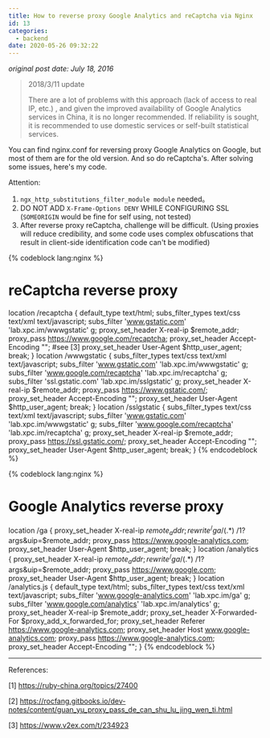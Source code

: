 ```yaml
---
title: How to reverse proxy Google Analytics and reCaptcha via Nginx
id: 13
categories:
  - backend
date: 2020-05-26 09:32:22
---
```


*original post date: July 18, 2016*

> 2018/3/11 update
> 
> There are a lot of problems with this approach (lack of access to real IP, etc.) , and given the improved availability of Google Analytics services in China, it is no longer recommended. If reliability is sought, it is recommended to use domestic services or self-built statistical services.

You can find nginx.conf for reversing proxy Google Analytics on Google, but most of them are for the old version. 
And so do reCaptcha's. After solving some issues, here's my code.

<!--more-->

Attention:
1. `ngx_http_substitutions_filter_module module` needed。
2. DO NOT ADD `X-Frame-Options DENY` WHILE CONFIGURING SSL (`SOMEORIGIN` would be fine for self using, not tested)
3. After reverse proxy reCaptcha, challenge will be difficult. (Using proxies will reduce credibility, and some code uses complex obfuscations that result in client-side identification code can't be modified)

{% codeblock lang:nginx %}
# reCaptcha reverse proxy
 location /recaptcha {
     default_type text/html;
     subs_filter_types text/css text/xml text/javascript;
     subs_filter 'www.gstatic.com' 'lab.xpc.im/wwwgstatic' g;
     proxy_set_header X-real-ip $remote_addr;
     proxy_pass https://www.google.com/recaptcha;
     proxy_set_header Accept-Encoding ""; #see [3]
     proxy_set_header User-Agent $http_user_agent;
     break;
 }
 location /wwwgstatic {
     subs_filter_types text/css text/xml text/javascript;
     subs_filter 'www.gstatic.com' 'lab.xpc.im/wwwgstatic' g;
     subs_filter 'www.google.com/recaptcha' 'lab.xpc.im/recaptcha' g;
     subs_filter 'ssl.gstatic.com' 'lab.xpc.im/sslgstatic' g;
     proxy_set_header X-real-ip $remote_addr;
     proxy_pass https://www.gstatic.com/;
     proxy_set_header Accept-Encoding "";
     proxy_set_header User-Agent $http_user_agent;
     break;
 }
 location /sslgstatic {
     subs_filter_types text/css text/xml text/javascript;
     subs_filter 'www.gstatic.com' 'lab.xpc.im/wwwgstatic' g;
     subs_filter 'www.google.com/recaptcha' 'lab.xpc.im/recaptcha' g;
     proxy_set_header X-real-ip $remote_addr;
     proxy_pass https://ssl.gstatic.com/;
     proxy_set_header Accept-Encoding "";
     proxy_set_header User-Agent $http_user_agent;
     break;
 }
{% endcodeblock %}

{% codeblock lang:nginx %}
# Google Analytics reverse proxy
 location /ga {
     proxy_set_header X-real-ip $remote_addr;
     rewrite ^/ga/(.*)$ /$1?$args&amp;uip=$remote_addr;
     proxy_pass https://www.google-analytics.com;
     proxy_set_header User-Agent $http_user_agent;
     break;
 }
 location /analytics {
     proxy_set_header X-real-ip $remote_addr;
     rewrite ^/ga/(.*)$ /$1?$args&amp;uip=$remote_addr;
     proxy_pass https://www.google.com;
     proxy_set_header User-Agent $http_user_agent;
     break;
 }
 location /analytics.js {
     default_type text/html;
     subs_filter_types text/css text/xml text/javascript;
     subs_filter 'www.google-analytics.com' 'lab.xpc.im/ga' g;
     subs_filter 'www.google.com/analytics' 'lab.xpc.im/analytics' g;
     proxy_set_header X-real-ip $remote_addr;
     proxy_set_header X-Forwarded-For $proxy_add_x_forwarded_for;
     proxy_set_header Referer https://www.google-analytics.com;
     proxy_set_header Host www.google-analytics.com;
     proxy_pass https://www.google-analytics.com;
     proxy_set_header Accept-Encoding "";
 }
{% endcodeblock %}

* * *

References:

[1] https://ruby-china.org/topics/27400

[2] https://rocfang.gitbooks.io/dev-notes/content/guan_yu_proxy_pass_de_can_shu_lu_jing_wen_ti.html

[3] https://www.v2ex.com/t/234923
